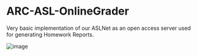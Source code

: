 # ARC-ASL-OnlineGrader
Very basic implementation of our ASLNet as an open access server used for generating Homework Reports.

![image](https://user-images.githubusercontent.com/36856910/115450424-b791fe80-a1d0-11eb-98eb-a3d2b56ce07c.png)
